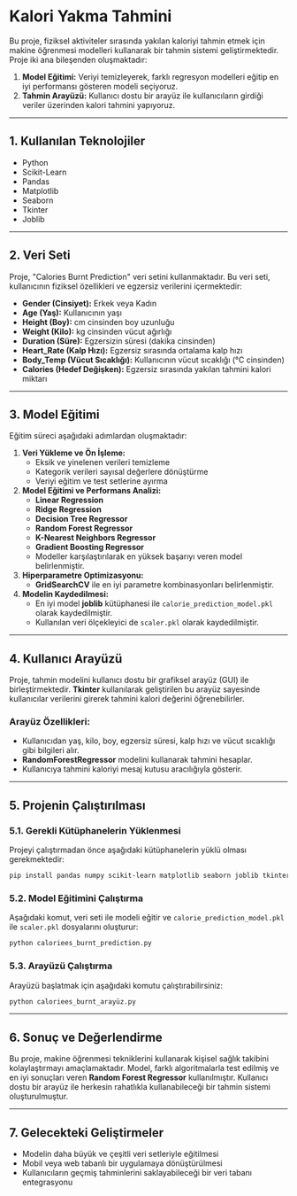 # Kalori Yakma Tahmini

Bu proje, fiziksel aktiviteler sırasında yakılan kaloriyi tahmin etmek için makine öğrenmesi modelleri kullanarak bir tahmin sistemi geliştirmektedir. Proje iki ana bileşenden oluşmaktadır:

1. **Model Eğitimi:** Veriyi temizleyerek, farklı regresyon modelleri eğitip en iyi performansı gösteren modeli seçiyoruz.
2. **Tahmin Arayüzü:** Kullanıcı dostu bir arayüz ile kullanıcıların girdiği veriler üzerinden kalori tahmini yapıyoruz.

---

## 1. Kullanılan Teknolojiler

- Python
- Scikit-Learn
- Pandas
- Matplotlib
- Seaborn
- Tkinter
- Joblib

---

## 2. Veri Seti

Proje, "Calories Burnt Prediction" veri setini kullanmaktadır. Bu veri seti, kullanıcının fiziksel özellikleri ve egzersiz verilerini içermektedir:

- **Gender (Cinsiyet):** Erkek veya Kadın
- **Age (Yaş):** Kullanıcının yaşı
- **Height (Boy):** cm cinsinden boy uzunluğu
- **Weight (Kilo):** kg cinsinden vücut ağırlığı
- **Duration (Süre):** Egzersizin süresi (dakika cinsinden)
- **Heart_Rate (Kalp Hızı):** Egzersiz sırasında ortalama kalp hızı
- **Body_Temp (Vücut Sıcaklığı):** Kullanıcının vücut sıcaklığı (°C cinsinden)
- **Calories (Hedef Değişken):** Egzersiz sırasında yakılan tahmini kalori miktarı

---

## 3. Model Eğitimi

Eğitim süreci aşağıdaki adımlardan oluşmaktadır:

1. **Veri Yükleme ve Ön İşleme:**
    - Eksik ve yinelenen verileri temizleme
    - Kategorik verileri sayısal değerlere dönüştürme
    - Veriyi eğitim ve test setlerine ayırma
2. **Model Eğitimi ve Performans Analizi:**
    - **Linear Regression**
    - **Ridge Regression**
    - **Decision Tree Regressor**
    - **Random Forest Regressor**
    - **K-Nearest Neighbors Regressor**
    - **Gradient Boosting Regressor**
    - Modeller karşılaştırılarak en yüksek başarıyı veren model belirlenmiştir.
3. **Hiperparametre Optimizasyonu:**
    - **GridSearchCV** ile en iyi parametre kombinasyonları belirlenmiştir.
4. **Modelin Kaydedilmesi:**
    - En iyi model **joblib** kütüphanesi ile `calorie_prediction_model.pkl` olarak kaydedilmiştir.
    - Kullanılan veri ölçekleyici de `scaler.pkl` olarak kaydedilmiştir.

---

## 4. Kullanıcı Arayüzü

Proje, tahmin modelini kullanıcı dostu bir grafiksel arayüz (GUI) ile birleştirmektedir. **Tkinter** kullanılarak geliştirilen bu arayüz sayesinde kullanıcılar verilerini girerek tahmini kalori değerini öğrenebilirler.

### Arayüz Özellikleri:
- Kullanıcıdan yaş, kilo, boy, egzersiz süresi, kalp hızı ve vücut sıcaklığı gibi bilgileri alır.
- **RandomForestRegressor** modelini kullanarak tahmini hesaplar.
- Kullanıcıya tahmini kaloriyi mesaj kutusu aracılığıyla gösterir.

---

## 5. Projenin Çalıştırılması

### 5.1. Gerekli Kütüphanelerin Yüklenmesi

Projeyi çalıştırmadan önce aşağıdaki kütüphanelerin yüklü olması gerekmektedir:

```bash
pip install pandas numpy scikit-learn matplotlib seaborn joblib tkinter
```

### 5.2. Model Eğitimini Çalıştırma

Aşağıdaki komut, veri seti ile modeli eğitir ve `calorie_prediction_model.pkl` ile `scaler.pkl` dosyalarını oluşturur:

```bash
python caloriees_burnt_prediction.py
```

### 5.3. Arayüzü Çalıştırma

Arayüzü başlatmak için aşağıdaki komutu çalıştırabilirsiniz:

```bash
python caloriees_burnt_arayüz.py
```

---

## 6. Sonuç ve Değerlendirme

Bu proje, makine öğrenmesi tekniklerini kullanarak kişisel sağlık takibini kolaylaştırmayı amaçlamaktadır. Model, farklı algoritmalarla test edilmiş ve en iyi sonuçları veren **Random Forest Regressor** kullanılmıştır. Kullanıcı dostu bir arayüz ile herkesin rahatlıkla kullanabileceği bir tahmin sistemi oluşturulmuştur.

---

## 7. Gelecekteki Geliştirmeler
- Modelin daha büyük ve çeşitli veri setleriyle eğitilmesi
- Mobil veya web tabanlı bir uygulamaya dönüştürülmesi
- Kullanıcıların geçmiş tahminlerini saklayabileceği bir veri tabanı entegrasyonu
